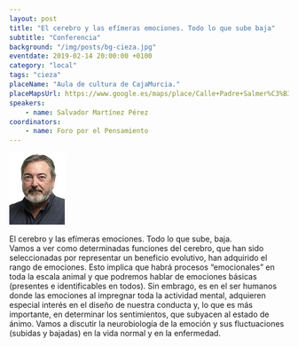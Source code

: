 ```yaml
---
layout: post
title: "El cerebro y las efímeras emociones. Todo lo que sube baja"
subtitle: "Conferencia"
background: "/img/posts/bg-cieza.jpg"
eventdate: 2019-02-14 20:00:00 +0100
category: "local"
tags: "cieza"
placeName: "Aula de cultura de CajaMurcia."
placeMapsUrl: https://www.google.es/maps/place/Calle+Padre+Salmer%C3%B3n,+2,+30530+Cieza,+Murcia/@38.2412149,-1.4306147,15z/data=!4m5!3m4!1s0xd646c3c3493ef79:0x2bf132d4e5a7343d!8m2!3d38.2382618!4d-1.4213885?hl=en
speakers:
    - name: Salvador Martínez Pérez
coordinators:
    - name: Foro por el Pensamiento
---
```

![cartel](/img/posts/salvadorjpg.jpg)  

El cerebro y las efímeras emociones. Todo lo que sube, baja.  
Vamos a ver como determinadas funciones del cerebro, que han sido seleccionadas por representar un beneficio evolutivo, han adquirido el rango de emociones. Esto implica que habrá procesos “emocionales” en toda la escala animal y que podremos hablar de emociones básicas (presentes e identificables en todos). Sin embrago, es en el ser humanos donde las emociones al impregnar toda la actividad mental, adquieren especial interés en el diseño de nuestra conducta y, lo que es más importante, en determinar los sentimientos, que subyacen al estado de ánimo. Vamos a discutir la neurobiología de la emoción y sus fluctuaciones (subidas y bajadas) en la vida normal y en la enfermedad.
